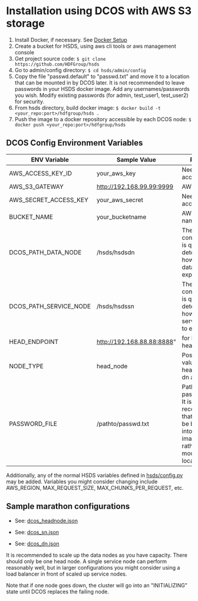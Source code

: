 Installation using DCOS with AWS S3 storage
===========================================

1. Install Docker, if necessary.   See [Docker Setup](setup_docker.md)
3. Create a bucket for HSDS, using aws cli tools or aws management console
4. Get project source code: `$ git clone https://github.com/HDFGroup/hsds`
5. Go to admin/config directory: `$ cd hsds/admin/config`
6. Copy the file "passwd.default" to "passwd.txt" and move it to a location that can be mounted in by DCOS later.  It is not recommended to leave passwords in your HSDS docker image.  Add any usernames/passwords you wish.  Modify existing passwords (for admin, test_user1, test_user2) for security.
7. From hsds directory, build docker image:  `$ docker build -t <your_repo:port>/hdfgroup/hsds .`
8. Push the image to a docker repository accessible by each DCOS node: `$ docker push <your_repo:port>/hdfgroup/hsds`

DCOS Config Environment Variables
---------------------------------
|ENV Variable|Sample Value|Purpose|
---|---|---
AWS_ACCESS_KEY_ID|your_aws_key|Needed to access S3
AWS_S3_GATEWAY|http://192.168.99.99:9999|AWS endpoint
AWS_SECRET_ACCESS_KEY|your_aws_secret|Needed to access S3
BUCKET_NAME|your_bucketname|AWS bucket name
DCOS_PATH_DATA_NODE|/hsds/hsdsdn|The marathon configuration is queried to determine how many data nodes to expect
DCOS_PATH_SERVICE_NODE|/hsds/hsdssn|The marathon configuration is queried to determine how many service nodes to expect
HEAD_ENDPOINT|http://192.168.88.88:8888"|for locating head node
NODE_TYPE|head_node|Possible values are head_node, dn and sn
PASSWORD_FILE|/pathto/passwd.txt|Path to a password file.  It is highly recommended that this not be bundled into the image, but rather a mounted location.

Additionally, any of the normal HSDS variables defined in [hsds/config.py](../hsds/config.py) may be added.
Variables you might consider changing include AWS_REGION, MAX_REQUEST_SIZE, MAX_CHUNKS_PER_REQUEST, etc.

Sample marathon configurations
------------------------------

- See: [dcos_headnode.json](../dcos_headnode.json)

- See: [dcos_sn.json](../dcos_sn.json)

- See: [dcos_dn.json](../dcos_dn.json)

It is recommended to scale up the data nodes as you have capacity.  There should only be one head node.  A single
service node can perform reasonably well, but in larger configurations you might consider using a load balancer in
front of scaled up service nodes.

Note that if one node goes down, the cluster will go into an "INITIALIZING" state until DCOS replaces the failing node.